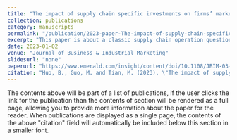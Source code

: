 ```yaml
---
title: "The impact of supply chain specific investments on firms’ market performance: the mediating role of innovation"
collection: publications
category: manuscripts
permalink: "/publication/2023-paper-The-impact-of-supply-chain-specific-investments-on-firms-market-performance-the-mediating-role-of-innovation"
excerpt: "This paper is about a classic supply chain operation question: will specific investments to customers bring good results?"
date: 2023-01-02
venue: "Journal of Business & Industrial Marketing"
slidesurl: "none"
paperurl: "https://www.emerald.com/insight/content/doi/10.1108/JBIM-03-2021-0162/full/html"
citation: "Huo, B., Guo, M. and Tian, M. (2023), \"The impact of supply chain specific investments on firms’ market performance: the mediating role of innovation\", Journal of Business & Industrial Marketing, Vol. 38 No. 1, pp. 208-222. https://doi.org/10.1108/JBIM-03-2021-0162."
---
```


The contents above will be part of a list of publications, if the user clicks the link for the publication than the contents of section will be rendered as a full page, allowing you to provide more information about the paper for the reader. When publications are displayed as a single page, the contents of the above "citation" field will automatically be included below this section in a smaller font.
